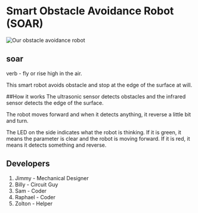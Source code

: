 # Smart Obstacle Avoidance Robot (SOAR)

![Our obstacle avoidance robot](https://github.com/jimmyasyraf/robotics2016/blob/master/robottttt.jpg "Our obstacle avoidance robot")

## soar
verb - fly or rise high in the air.

This smart robot avoids obstacle and stop at the edge of the surface at will.

##How it works
The ultrasonic sensor detects obstacles and the infrared sensor detects the edge of the surface.

The robot moves forward and when it detects anything, it reverse a little bit and turn.

The LED on the side indicates what the robot is thinking. If it is green, it means the parameter is clear and the robot is moving forward. If it is red, it means it detects something and reverse.

## Developers
1. Jimmy - Mechanical Designer
2. Billy - Circuit Guy
3. Sam - Coder
4. Raphael - Coder
5. Zolton - Helper


